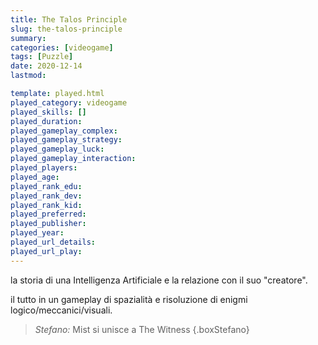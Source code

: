 ```yaml
---
title: The Talos Principle
slug: the-talos-principle
summary: 
categories: [videogame]
tags: [Puzzle]
date: 2020-12-14
lastmod: 

template: played.html
played_category: videogame
played_skills: []
played_duration: 
played_gameplay_complex: 
played_gameplay_strategy: 
played_gameplay_luck: 
played_gameplay_interaction: 
played_players: 
played_age: 
played_rank_edu: 
played_rank_dev: 
played_rank_kid: 
played_preferred: 
played_publisher: 
played_year: 
played_url_details: 
played_url_play: 
---
```


la storia di una Intelligenza Artificiale e la relazione con il suo "creatore".

il tutto in un gameplay di spazialità e risoluzione di enigmi logico/meccanici/visuali.

> *Stefano:* Mist si unisce a The Witness
{.boxStefano}
